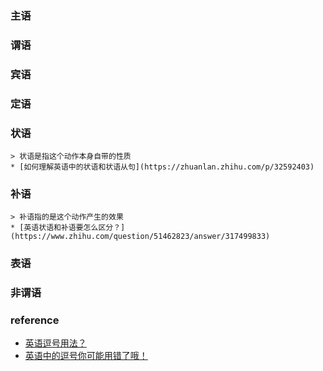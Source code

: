 ### 主语

### 谓语

### 宾语

### 定语

### 状语
    > 状语是指这个动作本身自带的性质
    * [如何理解英语中的状语和状语从句](https://zhuanlan.zhihu.com/p/32592403)

### 补语
    > 补语指的是这个动作产生的效果
    * [英语状语和补语要怎么区分？](https://www.zhihu.com/question/51462823/answer/317499833)

### 表语

### 非谓语





### reference
* [英语逗号用法？](https://www.zhihu.com/question/27091984/answer/109939012)
* [英语中的逗号你可能用错了哦！](https://zhuanlan.zhihu.com/p/25938470)